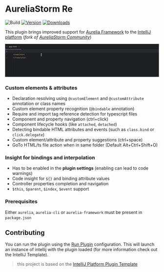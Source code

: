 # AureliaStorm Re

![Build](https://github.com/Readock/AureliaStormRe/workflows/Build/badge.svg)
[![Version](https://img.shields.io/jetbrains/plugin/v/27000-aureliastorm-re.svg)](https://plugins.jetbrains.com/plugin/27000-aureliastorm-re)
[![Downloads](https://img.shields.io/jetbrains/plugin/d/27000-aureliastorm-re.svg)](https://plugins.jetbrains.com/plugin/27000-aureliastorm-re)

<!-- Plugin description -->

This plugin brings improved support for [Aurelia Framework](https://aurelia.io) to
the [IntelliJ platform](https://www.jetbrains.com/products.html?fromMenu#lang=js&type=ide) (_fork
of [AureliaStorm Community](https://github.com/CollinHerber/AureliaStorm)_)

![](./plugin-demo.gif)

### Custom elements & attributes

* Declaration resolving using `@customElement` and `@customAttribute` annotation or class names
* Custom element property recognition (`@bindable` annotation)
* Require and import tag reference detection for typescript files
* Component and property navigation (ctrl+click)
* Component lifecycle hooks (like `attached`, `detached`)
* Detecting bindable HTML attributes and events (such as `class.bind` or `click.delegate`)
* Custom element/attribute and property suggestions (ctrl+space)
* GoTo HTML/ts file action when in same folder (Default Alt+Ctrl+Shift+O)

### Insight for bindings and interpolation

* Has to be enabled in the **plugin settings** (enabling can lead to code warnings)
* Code insight for `${}` and binding attribute values
* Controller properties completion and navigation
* `$this`, `$parent`, `$index`, `$event` support

### Prerequisites

Either `aurelia`, `aurelia-cli` or `aurelia-framework` must be present in `package.json`

<!-- Plugin description end -->

## Contributing

You can run the plugin using the [Run Plugin](/.run/Run%20Plugin.run.xml) configuration. This will launch an instance of intellij with
the plugin loaded (for more information check out the IntelliJ Template).

> this project is based on the [IntelliJ Platform Plugin Template](https://github.com/JetBrains/intellij-platform-plugin-template)